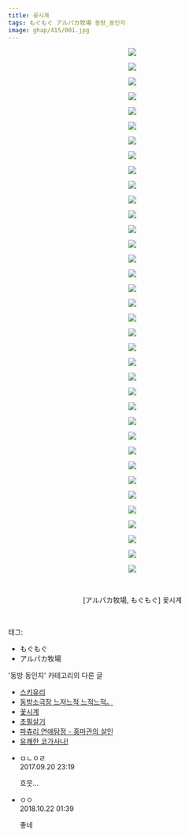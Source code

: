 ```yaml
---
title: 꽃시계
tags: もぐもぐ アルパカ牧場 동방_동인지
image: ghap/415/001.jpg
---
```

<div class="article">
<p style="text-align: center; clear: none; float: none;"><img src="{{ site.nasurl }}/ghap/415/001.jpg"/></p>
<p style="text-align: center; clear: none; float: none;"><img src="{{ site.nasurl }}/ghap/415/002.jpg"/></p>
<p style="text-align: center; clear: none; float: none;"><img src="{{ site.nasurl }}/ghap/415/003.jpg"/></p>
<p style="text-align: center; clear: none; float: none;"><img src="{{ site.nasurl }}/ghap/415/004.jpg"/></p>
<p style="text-align: center; clear: none; float: none;"><img src="{{ site.nasurl }}/ghap/415/005.jpg"/></p>
<p style="text-align: center; clear: none; float: none;"><img src="{{ site.nasurl }}/ghap/415/006.jpg"/></p>
<p style="text-align: center; clear: none; float: none;"><img src="{{ site.nasurl }}/ghap/415/007.jpg"/></p>
<p style="text-align: center; clear: none; float: none;"><img src="{{ site.nasurl }}/ghap/415/008.jpg"/></p>
<p style="text-align: center; clear: none; float: none;"><img src="{{ site.nasurl }}/ghap/415/009.jpg"/></p>
<p style="text-align: center; clear: none; float: none;"><img src="{{ site.nasurl }}/ghap/415/010.jpg"/></p>
<p style="text-align: center; clear: none; float: none;"><img src="{{ site.nasurl }}/ghap/415/011.jpg"/></p>
<p style="text-align: center; clear: none; float: none;"><img src="{{ site.nasurl }}/ghap/415/012.jpg"/></p>
<p style="text-align: center; clear: none; float: none;"><img src="{{ site.nasurl }}/ghap/415/013.jpg"/></p>
<p style="text-align: center; clear: none; float: none;"><img src="{{ site.nasurl }}/ghap/415/014.jpg"/></p>
<p style="text-align: center; clear: none; float: none;"><img src="{{ site.nasurl }}/ghap/415/015.jpg"/></p>
<p style="text-align: center; clear: none; float: none;"><img src="{{ site.nasurl }}/ghap/415/016.jpg"/></p>
<p style="text-align: center; clear: none; float: none;"><img src="{{ site.nasurl }}/ghap/415/017.jpg"/></p>
<p style="text-align: center; clear: none; float: none;"><img src="{{ site.nasurl }}/ghap/415/018.jpg"/></p>
<p style="text-align: center; clear: none; float: none;"><img src="{{ site.nasurl }}/ghap/415/019.jpg"/></p>
<p style="text-align: center; clear: none; float: none;"><img src="{{ site.nasurl }}/ghap/415/020.jpg"/></p>
<p style="text-align: center; clear: none; float: none;"><img src="{{ site.nasurl }}/ghap/415/021.jpg"/></p>
<p style="text-align: center; clear: none; float: none;"><img src="{{ site.nasurl }}/ghap/415/022.jpg"/></p>
<p style="text-align: center; clear: none; float: none;"><img src="{{ site.nasurl }}/ghap/415/023.jpg"/></p>
<p style="text-align: center; clear: none; float: none;"><img src="{{ site.nasurl }}/ghap/415/024.jpg"/></p>
<p style="text-align: center; clear: none; float: none;"><img src="{{ site.nasurl }}/ghap/415/025.jpg"/></p>
<p style="text-align: center; clear: none; float: none;"><img src="{{ site.nasurl }}/ghap/415/026.jpg"/></p>
<p style="text-align: center; clear: none; float: none;"><img src="{{ site.nasurl }}/ghap/415/027.jpg"/></p>
<p style="text-align: center; clear: none; float: none;"><img src="{{ site.nasurl }}/ghap/415/028.jpg"/></p>
<p style="text-align: center; clear: none; float: none;"><img src="{{ site.nasurl }}/ghap/415/029.jpg"/></p>
<p style="text-align: center; clear: none; float: none;"><img src="{{ site.nasurl }}/ghap/415/030.jpg"/></p>
<p style="text-align: center; clear: none; float: none;"><img src="{{ site.nasurl }}/ghap/415/031.jpg"/></p>
<p style="text-align: center; clear: none; float: none;"><img src="{{ site.nasurl }}/ghap/415/032.jpg"/></p>
<p style="text-align: center; clear: none; float: none;"><img src="{{ site.nasurl }}/ghap/415/033.jpg"/></p>
<p style="text-align: center; clear: none; float: none;"><img src="{{ site.nasurl }}/ghap/415/034.jpg"/></p>
<p style="text-align: center; clear: none; float: none;"><img src="{{ site.nasurl }}/ghap/415/035.jpg"/></p>
<p style="text-align: center; clear: none; float: none;"><img src="{{ site.nasurl }}/ghap/415/036.jpg"/></p>
<p style="text-align: center; clear: none; float: none;"><br/></p>
<p style="text-align: center; clear: none; float: none;">[アルパカ牧場, もぐもぐ] 꽃시계</p>
<p><br/></p>
</div><div class="tagTrail">
<p>태그: </p>
<ul>
<li>もぐもぐ</li>
<li>アルパカ牧場</li>
</ul>
</div><div class="another">
<p>'동방 동인지' 카테고리의 다른 글</p>
<ul>
<li><a href="/2016-06-21-ghap_417">스키유리</a></li>
<li><a href="/2016-06-21-ghap_416">동방소극장 느저느적 느적느적。</a></li>
<li><a href="/2016-06-21-ghap_415">꽃시계</a></li>
<li><a href="/2016-06-21-ghap_413">초필살기</a></li>
<li><a href="/2016-06-21-ghap_412">파츄리 연애탐정 - 홍마관의 살인</a></li>
<li><a href="/2016-06-21-ghap_411">유쾌한 코가사나!</a></li>
</ul>
</div><div class="cb_module cb_fluid">
<div class="cb_wrt cb_profile">
<div class="comment">
<ul>
<li class="cb_thumb_off" id="comment15087254">
<div class="cb_comment_area">
<div class="cb_info_area">
<div class="cb_section">
<span class="cb_nick_name">ㅁㄴㅇㄹ</span>
</div>
<div class="cb_section">
<span class="cb_date">2017.09.20 23:19 </span>
</div>
</div>
<div class="cb_dsc_comment">
<p class="cb_dsc">
											흐뭇...
										</p>
</div>
</div></li>
<li class="cb_thumb_off" id="comment15359419">
<div class="cb_comment_area">
<div class="cb_info_area">
<div class="cb_section">
<span class="cb_nick_name">ㅇㅇ</span>
</div>
<div class="cb_section">
<span class="cb_date">2018.10.22 01:39 </span>
</div>
</div>
<div class="cb_dsc_comment">
<p class="cb_dsc">
											좋네
										</p>
</div>
</div></li>
</ul>
</div>
</div><!-- commentList close -->
</div>